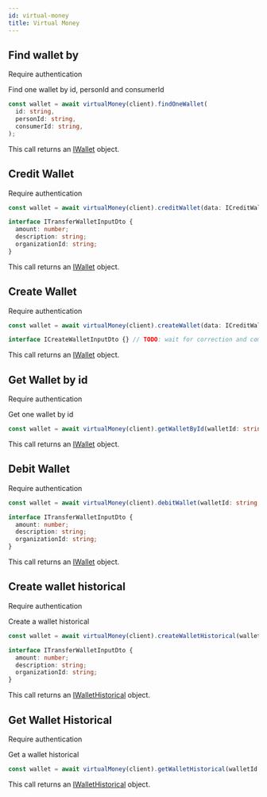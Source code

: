 ```yaml
---
id: virtual-money
title: Virtual Money
---
```


## Find wallet by

<span class="badge badge--warning">Require authentication</span>

Find one wallet by id, personId and consumerId

```ts
const wallet = await virtualMoney(client).findOneWallet(
  id: string,
  personId: string,
  consumerId: string,
);
```

This call returns an [IWallet](virtual-money-types#iwallet) object.

## Credit Wallet

<span class="badge badge--warning">Require authentication</span>

```ts
const wallet = await virtualMoney(client).creditWallet(data: ICreditWalletInputDto);
```

```ts
interface ITransferWalletInputDto {
  amount: number;
  description: string;
  organizationId: string;
}
```

This call returns an [IWallet](virtual-money-types#iwallet) object.

## Create Wallet

<span class="badge badge--warning">Require authentication</span>

```ts
const wallet = await virtualMoney(client).createWallet(data: ICreditWalletInputDto);
```

```ts
interface ICreateWalletInputDto {} // TODO: wait for correction and complete
```

This call returns an [IWallet](virtual-money-types#iwallet) object.

## Get Wallet by id

<span class="badge badge--warning">Require authentication</span>

Get one wallet by id

```ts
const wallet = await virtualMoney(client).getWalletById(walletId: string);
```

This call returns an [IWallet](virtual-money-types#iwallet) object.

## Debit Wallet

<span class="badge badge--warning">Require authentication</span>

```ts
const wallet = await virtualMoney(client).debitWallet(walletId: string, data: ICreditWalletInputDto);
```

```ts
interface ITransferWalletInputDto {
  amount: number;
  description: string;
  organizationId: string;
}
```

This call returns an [IWallet](virtual-money-types#iwallet) object.

## Create wallet historical

<span class="badge badge--warning">Require authentication</span>

Create a wallet historical

```ts
const wallet = await virtualMoney(client).createWalletHistorical(walletId: string, data: ITransferWalletInputDto);
```

```ts
interface ITransferWalletInputDto {
  amount: number;
  description: string;
  organizationId: string;
}
```

This call returns an [IWalletHistorical](virtual-money-types#iwallethistorical) object.

## Get Wallet Historical

<span class="badge badge--warning">Require authentication</span>

Get a wallet historical

```ts
const wallet = await virtualMoney(client).getWalletHistorical(walletId: string, historicalId: string);
```

This call returns an [IWalletHistorical](virtual-money-types#iwallethistorical) object.
